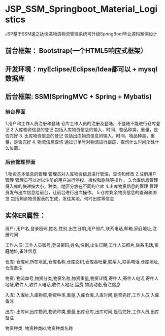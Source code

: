# JSP_SSM_Springboot_Material_Logistics
JSP基于SSM速之达快递物资物流管理系统可升级SpringBoot毕业源码案例设计
## 前台框架： Bootstrap(一个HTML5响应式框架）
## 开发环境：myEclipse/Eclipse/Idea都可以 + mysql数据库
## 后台框架: SSM(SpringMVC + Spring + Mybatis)
### 前台界面
1.用户和工作人员注册和登陆
仓库工作人员的注册及登陆，不登陆不能进行仓库登记
2.入库物资信息的登记
包括入库物资信息的输入，时间，物品种类，重量，是否完好
3. 出库物资信息的登记
包括出库物资信息的输入，时间，物品种类，重量，是否完好
4. 物流信息查询
 通过订单号对物流进行跟踪，查询什么时间所处什么位置。
### 后台管理界面
1.物资基本信息的管理
管理员对入库物资信息进行管理，查询和修改
2.注册用户管理
管理员可以对以注册的用户进行停权、授权和删除等操作。
3.仓库信息管理
将入库的快递按大小，种类，地区分放在不同的仓库
4.出库物资信息的管理
管理员发布出库信息给前台，让前台进行出库操作。
5.仓库剩余物资信息的查询和浏览
包括剩余物资报表的生成，发往某地，何时出库等信息
## 实体ER属性：
用户: 用户名,登录密码,姓名,性别,出生日期,用户照片,联系电话,邮箱,家庭地址,注册时间

工作人员: 工作人员账号,登录密码,姓名,性别,出生日期,工作人员照片,联系电话,家庭地址,备注信息

仓库: 仓库id,所在地区,仓库名称,仓库面积,仓库吞吐量,联系人,联系电话,仓库地址,仓库备注

物资: 物流单号,物资分类,物资名称,物资重量,物资详情,寄件人,寄件人电话,寄件人地址,收件人,收件人电话,收件人地址,运费,物流动态,备注信息

入库: 入库id,入库物资,物资种类,重量,入库仓库,入库时间,是否完好,工作人员,入库备注

出库: 出库id,出库物资,物资种类,重量,出库仓库,出库时间,是否完好,工作人员,出库备注

物资种类: 物资种类id,物资种类名称
